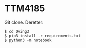 # TTM4185
Git clone. Deretter: 

```
$ cd Oving3
$ pip3 install -r requirements.txt
$ python3 -m notebook
```

